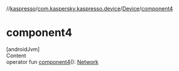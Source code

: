 //[kaspresso](../../index.md)/[com.kaspersky.kaspresso.device](../index.md)/[Device](index.md)/[component4](component4.md)



# component4  
[androidJvm]  
Content  
operator fun [component4](component4.md)(): [Network](../../com.kaspersky.kaspresso.device.network/-network/index.md)  



